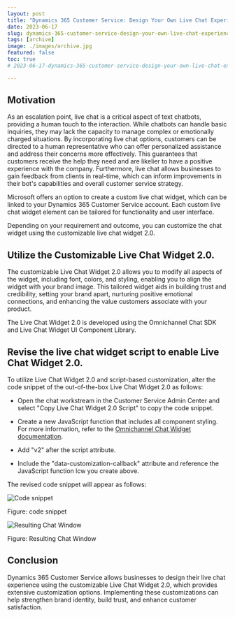```yaml
---
layout: post
title: "Dynamics 365 Customer Service: Design Your Own Live Chat Experience"
date: 2023-06-17
slug: dynamics-365-customer-service-design-your-own-live-chat-experience
tags: [archive]
image: ./images/archive.jpg
featured: false
toc: true
# 2023-06-17-dynamics-365-customer-service-design-your-own-live-chat-experience

---
```


## Motivation

As an escalation point, live chat is a critical aspect of text chatbots, providing a human touch to the interaction. While chatbots can handle basic inquiries, they may lack the capacity to manage complex or emotionally charged situations. By incorporating live chat options, customers can be directed to a human representative who can offer personalized assistance and address their concerns more effectively. This guarantees that customers receive the help they need and are likelier to have a positive experience with the company. Furthermore, live chat allows businesses to gain feedback from clients in real-time, which can inform improvements in their bot's capabilities and overall customer service strategy.

Microsoft offers an option to create a custom live chat widget, which can be linked to your Dynamics 365 Customer Service account. Each custom live chat widget element can be tailored for functionality and user interface.

Depending on your requirement and outcome, you can customize the chat widget using the customizable live chat widget 2.0.

## Utilize the Customizable Live Chat Widget 2.0.

The customizable Live Chat Widget 2.0 allows you to modify all aspects of the widget, including font, colors, and styling, enabling you to align the widget with your brand image. This tailored widget aids in building trust and credibility, setting your brand apart, nurturing positive emotional connections, and enhancing the value customers associate with your product.

The Live Chat Widget 2.0 is developed using the Omnichannel Chat SDK and Live Chat Widget UI Component Library.

## Revise the live chat widget script to enable Live Chat Widget 2.0.

To utilize Live Chat Widget 2.0 and script-based customization, alter the code snippet of the out-of-the-box Live Chat Widget 2.0 as follows:

* Open the chat workstream in the Customer Service Admin Center and select "Copy Live Chat Widget 2.0 Script" to copy the code snippet.
    
* Create a new JavaScript function that includes all component styling. For more information, refer to the [Omnichannel Chat Widget documentation](https://github.com/microsoft/omnichannel-chat-widget).
    
* Add "v2" after the script attribute.
    
* Include the "data-customization-callback" attribute and reference the JavaScript function lcw you create above.
    

The revised code snippet will appear as follows:

![Code snippet]({{site.baseurl}}/images/clizx3li406ew35nvcm66477p.md/1ed6a584-69b2-48d9-920f-0367ebd71893.png)

Figure: code snippet

![Resulting Chat Window]({{site.baseurl}}/images/clizx3li406ew35nvcm66477p.md/21768743-851e-4025-b3f8-2453e83046a5.png)

Figure: Resulting Chat Window

## Conclusion

Dynamics 365 Customer Service allows businesses to design their live chat experience using the customizable Live Chat Widget 2.0, which provides extensive customization options. Implementing these customizations can help strengthen brand identity, build trust, and enhance customer satisfaction.